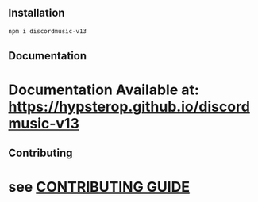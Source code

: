 ## Installation

```js
npm i discordmusic-v13
```

## Documentation
# Documentation Available at: https://hypsterop.github.io/discordmusic-v13

## Contributing 
# see [CONTRIBUTING GUIDE](https://github.com/HypsterOP/discordmusic-v13/blob/master/CONTRIBUTING.md)